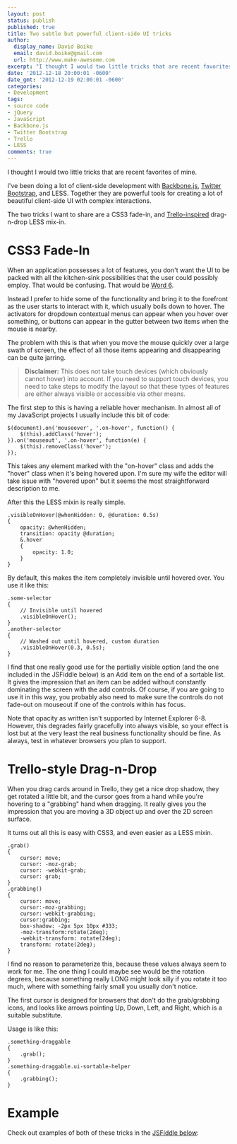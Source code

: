 ```yaml
---
layout: post
status: publish
published: true
title: Two subtle but powerful client-side UI tricks
author:
  display_name: David Boike
  email: david.boike@gmail.com
  url: http://www.make-awesome.com
excerpt: "I thought I would two little tricks that are recent favorites of mine.\r\n\r\nI've  been doing a lot of client-side development with Backbone.js, Twitter Bootstrap, and LESS. Together they are powerful  tools for creating a lot of beautiful client-side UI with complex interactions.\r\n\r\nThe  two tricks I want to share are a CSS3 fade-in, and Trello-inspired drag-n-drop LESS mix-in.\r\n\r\n"
date: '2012-12-18 20:00:01 -0600'
date_gmt: '2012-12-19 02:00:01 -0600'
categories:
- Development
tags:
- source code
- jQuery
- JavaScript
- Backbone.js
- Twitter Bootstrap
- Trello
- LESS
comments: true
---
```

I thought I would two little tricks that are recent favorites of mine.

I've been doing a lot of client-side development with [Backbone.js](http://backbonejs.org/), [Twitter Bootstrap](http://twitter.github.com/bootstrap/), and LESS. Together they are powerful tools for creating a lot of beautiful client-side UI with complex interactions.

The two tricks I want to share are a CSS3 fade-in, and [Trello-inspired](https://trello.com/) drag-n-drop LESS mix-in.

# CSS3 Fade-In

When an application possesses a lot of features, you don't want the UI to be packed with all the kitchen-sink possibilities that the user could possibly employ. That would be confusing. That would be [Word 6](http://www.codinghorror.com/blog/2006/02/sometimes-a-word-is-worth-a-thousand-icons.html).

Instead I prefer to hide some of the functionality and bring it to the forefront as the user starts to interact with it, which usually boils down to hover. The activators for dropdown contextual menus can appear when you hover over something, or buttons can appear in the gutter between two items when the mouse is nearby.

The problem with this is that when you move the mouse quickly over a large swath of screen, the effect of all those items appearing and disappearing can be quite jarring.

> **Disclaimer:** This does not take touch devices (which obviously cannot hover) into account. If you need to support touch devices, you need to take steps to modify the layout so that these types of features are either always visible or accessible via other means.

The first step to this is having a reliable hover mechanism. In almost all of my JavaScript projects I usually include this bit of code:

    $(document).on('mouseover', '.on-hover', function() {
        $(this).addClass('hover');
    }).on('mouseout', '.on-hover', function(e) {
        $(this).removeClass('hover');
    });

This takes any element marked with the "on-hover" class and adds the "hover" class when it's being hovered upon. I'm sure my wife the editor will take issue with "hovered upon" but it seems the most straightforward description to me.

After this the LESS mixin is really simple.

    .visibleOnHover(@whenHidden: 0, @duration: 0.5s)
    {
        opacity: @whenHidden;
        transition: opacity @duration;
        &.hover
        {
            opacity: 1.0;
        }
    }

By default, this makes the item completely invisible until hovered over. You use it like this:

    .some-selector
    {
        // Invisible until hovered
        .visibleOnHover();
    }
    .another-selector
    {
        // Washed out until hovered, custom duration
        .visibleOnHover(0.3, 0.5s);
    }

I find that one really good use for the partially visible option (and the one included in the JSFiddle below) is an Add item on the end of a sortable list. It gives the impression that an item can be added without constantly dominating the screen with the add controls. Of course, if you are going to use it in this way, you probably also need to make sure the controls do not fade-out on mouseout if one of the controls within has focus.

Note that opacity as written isn't supported by Internet Explorer 6-8. However, this degrades fairly gracefully into always visible, so your effect is lost but at the very least the real business functionality should be fine. As always, test in whatever browsers you plan to support.

# Trello-style Drag-n-Drop

When you drag cards around in Trello, they get a nice drop shadow, they get rotated a little bit, and the cursor goes from a hand while you're hovering to a "grabbing" hand when dragging. It really gives you the impression that you are moving a 3D object up and over the 2D screen surface.

It turns out all this is easy with CSS3, and even easier as a LESS mixin.

    .grab()
    {
        cursor: move;
        cursor: -moz-grab;
        cursor: -webkit-grab;
        cursor: grab;
    }
    .grabbing()
    {
        cursor: move;
        cursor:-moz-grabbing;
        cursor:-webkit-grabbing;
        cursor:grabbing;
        box-shadow: -2px 5px 10px #333;
        -moz-transform:rotate(2deg);
        -webkit-transform: rotate(2deg);
        transform: rotate(2deg);
    }

I find no reason to parameterize this, because these values always seem to work for me. The one thing I could maybe see would be the rotation degrees, because something really LONG might look silly if you rotate it too much, where with something fairly small you usually don't notice.

The first cursor is designed for browsers that don't do the grab/grabbing icons, and looks like arrows pointing Up, Down, Left, and Right, which is a suitable substitute.

Usage is like this:

    .something-draggable
    {
        .grab();
    }
    .something-draggable.ui-sortable-helper
    {
        .grabbing();
    }

# Example

Check out examples of both of these tricks in the [JSFiddle below](http://jsfiddle.net/AzR82/):

